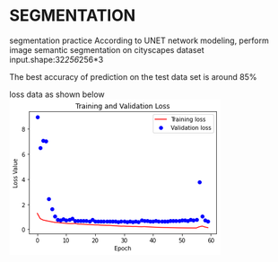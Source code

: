 # SEGMENTATION
segmentation practice
According to UNET network modeling, perform image semantic segmentation on cityscapes dataset
input.shape:32*256*256*3

The best accuracy of prediction on the test data set is around 85%

loss data as shown below
![image](https://github.com/zhihangxin/SEGMENTATION/blob/main/image/loss.png)
